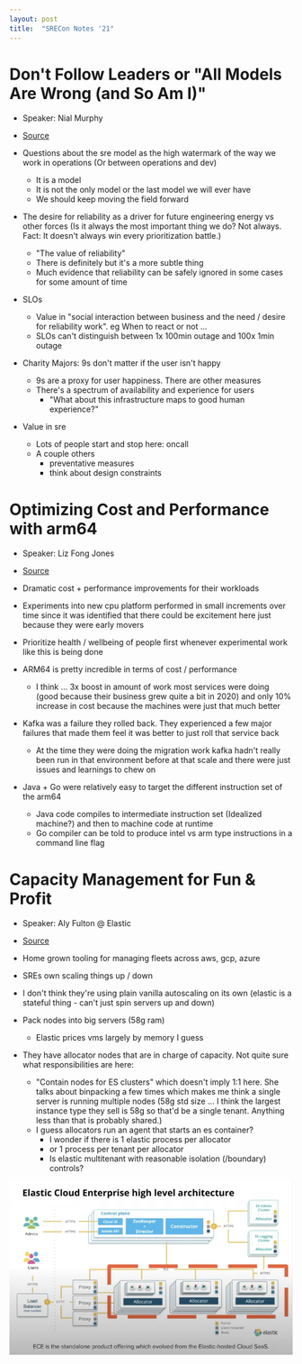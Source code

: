 ```yaml
---
layout: post
title:  "SRECon Notes '21"
---
```


# Don't Follow Leaders or "All Models Are Wrong (and So Am I)"

- Speaker: Nial Murphy
- [Source](https://www.youtube.com/watch?v=7Ktzu0qvS6c)

- Questions about the sre model as the high watermark of the way we work in operations (Or between operations and dev)
  - It is a model
  - It is not the only model or the last model we will ever have
  - We should keep moving the field forward
- The desire for reliability as a driver for future engineering energy vs other forces (Is it always the most important thing we do? Not always. Fact: It doesn't always win every prioritization battle.)
  - "The value of reliability"
  - There is definitely but it's a more subtle thing
  - Much evidence that reliability can be safely ignored in some cases for some amount of time
- SLOs
  - Value in "social interaction between business and the need / desire for reliability work". eg When to react or not ...
  - SLOs can't distinguish between 1x 100min outage and 100x 1min outage
- Charity Majors: 9s don't matter if the user isn't happy
  - 9s are a proxy for user happiness. There are other measures
  - There's a spectrum of availability and experience for users
    - "What about this infrastructure maps to good human experience?"
- Value in sre
  - Lots of people start and stop here: oncall
  - A couple others
    - preventative measures
    - think about design constraints

# Optimizing Cost and Performance with arm64

- Speaker: Liz Fong Jones
- [Source](https://www.youtube.com/watch?v=lpwsmCXviQw)

- Dramatic cost + performance improvements for their workloads
- Experiments into new cpu platform performed in small increments over time since it was identified that there could be excitement here just because they were early movers
- Prioritize health / wellbeing of people first whenever experimental work like this is being done
- ARM64 is pretty incredible in terms of cost / performance
  - I think ... 3x boost in amount of work most services were doing (good because their business grew quite a bit in 2020) and only 10% increase in cost because the machines were just that much better
- Kafka was a failure they rolled back. They experienced a few major failures that made them feel it was better to just roll that service back
  - At the time they were doing the migration work kafka hadn't really been run in that environment before at that scale and there were just issues and learnings to chew on
- Java + Go were relatively easy to target the different instruction set of the arm64
  - Java code compiles to intermediate instruction set (Idealized machine?) and then to machine code at runtime
  - Go compiler can be told to produce intel vs arm type instructions in a command line flag

# Capacity Management for Fun & Profit

- Speaker: Aly Fulton @ Elastic
- [Source](https://www.youtube.com/watch?v=3zB8MesHXh0)

- Home grown tooling for managing fleets across aws, gcp, azure
- SREs own scaling things up / down
- I don't think they're using plain vanilla autoscaling on its own (elastic is a stateful thing - can't just spin servers up and down)
- Pack nodes into big servers (58g ram)
  - Elastic prices vms largely by memory I guess
- They have allocator nodes that are in charge of capacity. Not quite sure what responsibilities are here:
  - "Contain nodes for ES clusters" which doesn't imply 1:1 here. She talks about binpacking a few times which makes me think a single server is running multiple nodes (58g std size ... I think the largest instance type they sell is 58g so that'd be a single tenant. Anything less than that is probably shared.)
  - I guess allocators run an agent that starts an es container?
    - I wonder if there is 1 elastic process per allocator
    - or 1 process per tenant per allocator
    - Is elastic multitenant with reasonable isolation (/boundary) controls?

![Elastic allocator architecture](/assets/images/elastic-allocator-architecture.png)
